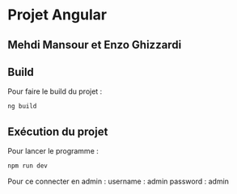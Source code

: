# Projet Angular 
## Mehdi Mansour et Enzo Ghizzardi

## Build

Pour faire le build du projet :

```bash
ng build
```

## Exécution du projet 

Pour lancer le programme :

```bash
npm run dev
```

Pour ce connecter en admin : 
username : admin
password : admin
